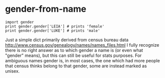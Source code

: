 gender-from-name
================

    import gender
    print gender.gender['LEIA'] # prints 'female'
    print gender.gender['LUKE'] # prints 'male'

Just a simple dict primarily derived from census bureau data http://www.census.gov/genealogy/names/names_files.html
I fully recognize there is no right answer as to which gender a name is (or even what "gender" means), but
this can still be useful for stats purposes. For ambiguous names gender is, in most cases, the one which had more people
that census thinks belong to that gender, some are instead marked as unisex.



